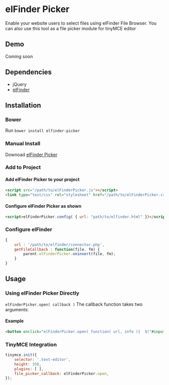 # elFinder Picker
Enable your website users to select files using elFinder File Browser. You can also use this tool as a file picker module for tinyMCE editor

## Demo
Coming soon

## Dependencies
- jQuery
- [elFinder](https://github.com/Studio-42/elFinder)

## Installation

### Bower
Run `bower install elfinder-picker`

### Manual Install
Downoad [elFinder Picker](https://github.com/dekyfin/elfinder-picker/archive/master.zip)

### Add to Project

#### Add elFinder Picker to your project

```html
<script src="/path/to/elFinderPicker.js"></script>
<link type="text/css" rel="stylesheet" href="/path/to/elFinderPicker.css">
```
#### Configure elFinder Picker as shown

```html
<script>elFinderPicker.config( { url: "path/to/elfinder.html" })</script>
```

### Configure elFinder 

```javascript
{
	url : '/path/to/elfinder/connector.php', 
	getFileCallback : function(file, fm) {
		parent.elFinderPicker.oninsert(file, fm);
	}
}
```

## Usage

### Using elFinder Picker Directly
`elFinderPicker.open( callback )`
The callback function takes two arguments:

#### Example
```html
<button onclick="elFinderPicker.open( function( url, info ){  $("#input").val( url ) } )">Pick File</button>
```

### TinyMCE Integration

```javascript
tinymce.init({
	selector: '.text-editor',
	height: 350,
	plugins: [ ],
	file_picker_callback: elFinderPicker.open,
});
```
